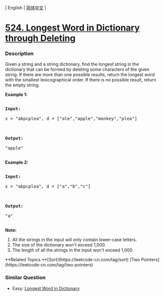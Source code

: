 | English | [简体中文](README.md) |

# [524. Longest Word in Dictionary through Deleting](https://leetcode-cn.com/problems/longest-word-in-dictionary-through-deleting)
 ### Description
<p>
Given a string and a string dictionary, find the longest string in the dictionary that can be formed by deleting some characters of the given string. If there are more than one possible results, return the longest word with the smallest lexicographical order. If there is no possible result, return the empty string.
</p>
<p><b>Example 1:</b><br>
<pre>
<b>Input:</b>
s = "abpcplea", d = ["ale","apple","monkey","plea"]

<b>Output:</b> 
"apple"
</pre>
</p>

</p>
<p><b>Example 2:</b><br>
<pre>
<b>Input:</b>
s = "abpcplea", d = ["a","b","c"]

<b>Output:</b> 
"a"
</pre>
</p>

<p><b>Note:</b><br>
<ol>
<li>All the strings in the input will only contain lower-case letters.</li>
<li>The size of the dictionary won't exceed 1,000.</li>
<li>The length of all the strings in the input won't exceed 1,000.</li>
</ol>
</p>
**Related Topics	**[Sort](https://leetcode-cn.com/tag/sort) [Two Pointers](https://leetcode-cn.com/tag/two-pointers) 

### Similar Question
 - Easy:	[Longest Word in Dictionary](https://leetcode-cn.com/problems/longest-word-in-dictionary) 
